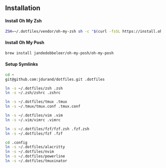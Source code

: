 <!-- # dotfiles -->

## Installation

#### Install Oh My Zsh
```sh
ZSH=~/.dotfiles/vendor/oh-my-zsh sh -c "$(curl -fsSL https://install.ohmyz.sh/)"
```

#### Install Oh My Posh
```sh
brew install jandedobbeleer/oh-my-posh/oh-my-posh
```

#### Setup Symlinks
```sh
cd ~
git@github.com:jdurand/dotfiles.git .dotfiles

ln -s ~/.dotfiles/zsh .zsh
ln -s ~/.zsh/zshrc .zshrc

ln -s ~/.dotfiles/tmux .tmux
ln -s ~/.tmux/tmux.conf .tmux.conf

ln -s ~/.dotfiles/vim .vim
ln -s ~/.vim/vimrc .vimrc

ln -s ~/.dotfiles/fzf/fzf.zsh .fzf.zsh
ln -s ~/.dotfiles/fzf .fzf

cd .config
ln -s ~/.dotfiles/alacritty
ln -s ~/.dotfiles/nvim
ln -s ~/.dotfiles/powerline
ln -s ~/.dotfiles/tmuxinator
```
